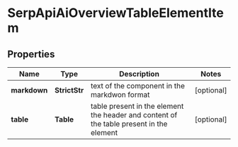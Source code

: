 # SerpApiAiOverviewTableElementItem


## Properties

| Name | Type | Description | Notes |
|------------ | ------------- | ------------- | -------------|
**markdown** | **StrictStr** | text of the component in the markdwon format |[optional]|
**table** | **Table** | table present in the element<br>the header and content of the table present in the element |[optional]|